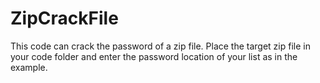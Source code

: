 # ZipCrackFile
This code can crack the password of a zip file. Place the target zip file in your code folder and enter the password location of your list as in the example.

